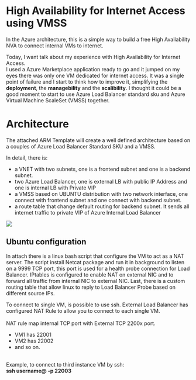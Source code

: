 # High Availability for Internet Access using VMSS
In the Azure architecture, this is a simple way to build a free High Availability NVA to connect internal VMs to internet.</br>

Today, I want talk about my experience with High Availability for Internet Access.</br>
I used a Azure Marketplace application ready to go and it jumped on my eyes there was only one VM dedicated for internet access.
It was a single point of failure and I start to think how to improve it, simplifying the <b>deployment</b>, the <b>managebility</b> and the <b>scalibility</b>.
I thought it could be a good moment to start to use Azure Load Balancer standard sku and Azure Virtual Machine ScaleSet (VMSS) together.

<H1>Architecture</H1>
The attached ARM Template will create a well defined architecture based on a couples of Azure Load Balancer Standard SKU and a VMSS.

In detail, there is:
<UL>
  <li>a VNET with two subnets, one is a frontend subnet and one is a backend subnet.</li>
  <li>two Azure Load Balancer, one is external LB with public IP Address and one is internal LB with Private VIP</li>
  <li>a VMSS based on UBUNTU distribution with two network interface, one connect with frontend subnet and one connect with backend subnet.</li>
  <li>a route table that change default routing for backend subnet. It sends all internet traffic to private VIP of Azure Internal Load Balancer</li>
</UL>
<img src=https://github.com/ripom/HA-NAT-VM/raw/master/Architecture-HA-NAT-VMSS.jpg>

<H2>Ubuntu configuration</H2>
In attach there is a linux bash script that configure the VM to act as a NAT server.
The script install Netcat package and run it in background to listen on a 9999 TCP port, this port is used for a health probe connection for Load Balancer.
IPtables is configured to enable NAT on external NIC and to forward all traffic from internal NIC to external NIC.
Last, there is a custom routing table that allow linux to reply to Load Balancer Probe based on different source IPs.
<br/>

To connect to single VM, is possible to use ssh. External Load Balancer has configured NAT Rule to allow you to connect to each single VM.<br/>
<br/>
NAT rule map internal TCP port with External TCP 2200x port.
<UL>
  <li>VM1 has 22001</li>
  <li>VM2 has 22002</li>
  <li>and so on.</li>
</ul>
<br/>
Example, to connect to third instance VM by ssh:<br/>
<b>ssh username@<External-Load-Balancer-public-ip-address> -p 22003</b>
